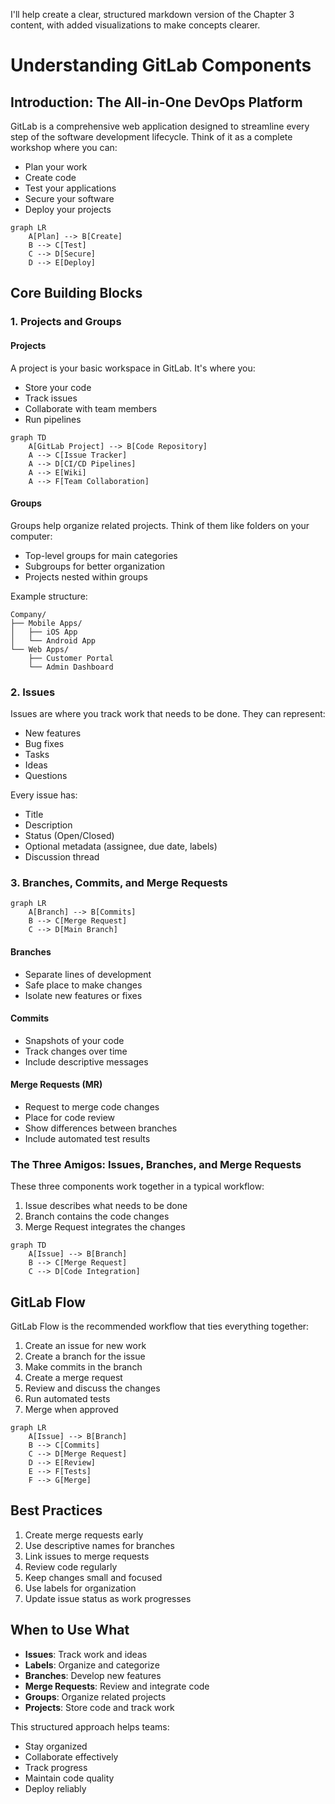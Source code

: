 I'll help create a clear, structured markdown version of the Chapter 3 content, with added visualizations to make concepts clearer.

# Understanding GitLab Components

## Introduction: The All-in-One DevOps Platform

GitLab is a comprehensive web application designed to streamline every step of the software development lifecycle. Think of it as a complete workshop where you can:

- Plan your work
- Create code
- Test your applications 
- Secure your software
- Deploy your projects

```mermaid
graph LR
    A[Plan] --> B[Create]
    B --> C[Test]
    C --> D[Secure] 
    D --> E[Deploy]
```

## Core Building Blocks

### 1. Projects and Groups

#### Projects
A project is your basic workspace in GitLab. It's where you:
- Store your code
- Track issues
- Collaborate with team members
- Run pipelines

```mermaid
graph TD
    A[GitLab Project] --> B[Code Repository]
    A --> C[Issue Tracker]
    A --> D[CI/CD Pipelines]
    A --> E[Wiki]
    A --> F[Team Collaboration]
```

#### Groups
Groups help organize related projects. Think of them like folders on your computer:
- Top-level groups for main categories
- Subgroups for better organization
- Projects nested within groups

Example structure:
```
Company/
├── Mobile Apps/
│   ├── iOS App
│   └── Android App
└── Web Apps/
    ├── Customer Portal
    └── Admin Dashboard
```

### 2. Issues

Issues are where you track work that needs to be done. They can represent:
- New features
- Bug fixes
- Tasks
- Ideas
- Questions

Every issue has:
- Title
- Description
- Status (Open/Closed)
- Optional metadata (assignee, due date, labels)
- Discussion thread

### 3. Branches, Commits, and Merge Requests

```mermaid
graph LR
    A[Branch] --> B[Commits]
    B --> C[Merge Request]
    C --> D[Main Branch]
```

#### Branches
- Separate lines of development
- Safe place to make changes
- Isolate new features or fixes

#### Commits
- Snapshots of your code
- Track changes over time
- Include descriptive messages

#### Merge Requests (MR)
- Request to merge code changes
- Place for code review
- Show differences between branches
- Include automated test results

### The Three Amigos: Issues, Branches, and Merge Requests

These three components work together in a typical workflow:
1. Issue describes what needs to be done
2. Branch contains the code changes
3. Merge Request integrates the changes

```mermaid
graph TD
    A[Issue] --> B[Branch]
    B --> C[Merge Request]
    C --> D[Code Integration]
```

## GitLab Flow

GitLab Flow is the recommended workflow that ties everything together:

1. Create an issue for new work
2. Create a branch for the issue
3. Make commits in the branch
4. Create a merge request
5. Review and discuss the changes
6. Run automated tests
7. Merge when approved

```mermaid
graph LR
    A[Issue] --> B[Branch]
    B --> C[Commits]
    C --> D[Merge Request]
    D --> E[Review]
    E --> F[Tests]
    F --> G[Merge]
```

## Best Practices

1. Create merge requests early
2. Use descriptive names for branches
3. Link issues to merge requests
4. Review code regularly
5. Keep changes small and focused
6. Use labels for organization
7. Update issue status as work progresses

## When to Use What

- **Issues**: Track work and ideas
- **Labels**: Organize and categorize
- **Branches**: Develop new features
- **Merge Requests**: Review and integrate code
- **Groups**: Organize related projects
- **Projects**: Store code and track work

This structured approach helps teams:
- Stay organized
- Collaborate effectively
- Track progress
- Maintain code quality
- Deploy reliably

